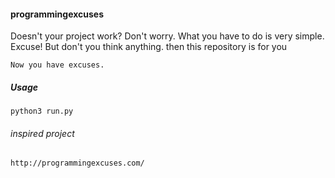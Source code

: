 #### programmingexcuses
Doesn't your project work?
Don't worry. What you have to do is very simple.
Excuse! But don't you think anything. then this repository is for you

```
Now you have excuses.
```

##### Usage
```
python3 run.py
```

###### inspired project
```
http://programmingexcuses.com/
```
